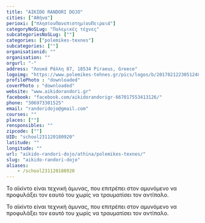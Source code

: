 ```yaml
---
title: "AIKIDO RANDORI DOJO"
cities: ["Αθήνα"]
perioxi: ["πλησίονΠανεπιστημίουΠειραιά"]
categoryNoSLug: "Πολεμικές τέχνες"
subcategoriesNoSLug: [""]
categories: ["polemikes-texnes"]
subcategories: [""]
organisationid: ""
organisation: ""
orgurl: "-"
address: "Λουκά Ράλλη 87, 18534 Piraeus, Greece"
logoimg: "https://www.polemikes-tehnes.gr/pics/logos/b/2017821223051248.jpg"
profilePhoto : "downloaded"
coverPhoto : "downloaded"
website: "www.aikidorandori.gr"
facebook: "facebook.com/aikidorandorigr-667017553413126/"
phone: "306973301525"
email: "randoridojo@gmail.com"
courses: ""
places: [""]
rensponsibles: ""
zipcode: [""]
UID: "school231120180920"
latitude: ""
longitude: ""
url: "aikido-randori-dojo/athina/polemikes-texnes/"
slug: "aikido-randori-dojo"
aliases:
    - /school231120180920
---
```



Το αϊκίντο είναι τεχνική άμυνας, που επιτρέπει στον αμυνόμενο να προφυλάξει τον εαυτό του χωρίς να τραυματίσει τον αντίπαλο.

Το αϊκίντο είναι τεχνική άμυνας, που επιτρέπει στον αμυνόμενο να προφυλάξει τον εαυτό του χωρίς να τραυματίσει τον αντίπαλο.